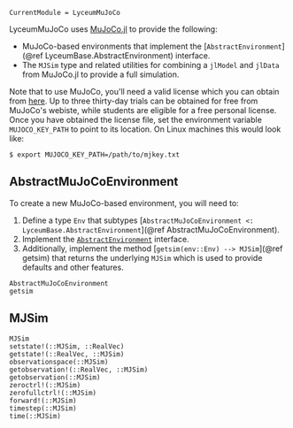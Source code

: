 ```@meta
CurrentModule = LyceumMuJoCo
```

LyceumMuJoCo uses [MuJoCo.jl](https://github.com/Lyceum/MuJoCo.jl) to provide the following:

* MuJoCo-based environments that implement the [`AbstractEnvironment`]
    (@ref LyceumBase.AbstractEnvironment) interface.
* The `MJSim` type and related utilities for combining a `jlModel` and `jlData` from
    MuJoCo.jl to provide a full simulation.

Note that to use MuJoCo, you'll need a valid license which you can obtain from
[here](https://www.roboti.us/license.html). Up to three thirty-day trials can be obtained
for free from MuJoCo's webiste, while students are eligible for a free personal license.
Once you have obtained the license file, set the environment variable `MUJOCO_KEY_PATH`
to point to its location. On Linux machines this would look like:
```
$ export MUJOCO_KEY_PATH=/path/to/mjkey.txt
```

## AbstractMuJoCoEnvironment

To create a new MuJoCo-based environment, you will need to:

1. Define a type `Env` that subtypes [`AbstractMuJoCoEnvironment <: LyceumBase.AbstractEnvironment`](@ref AbstractMuJoCoEnvironment).
2. Implement the [`AbstractEnvironment`](@ref) interface.
3. Additionally, implement the method [`getsim(env::Env) --> MJSim`](@ref getsim) that
    returns the underlying `MJSim` which is used to provide defaults and other features.

```@docs
AbstractMuJoCoEnvironment
getsim
```

## MJSim

```@docs
MJSim
setstate!(::MJSim, ::RealVec)
getstate!(::RealVec, ::MJSim)
observationspace(::MJSim)
getobservation!(::RealVec, ::MJSim)
getobservation(::MJSim)
zeroctrl!(::MJSim)
zerofullctrl!(::MJSim)
forward!(::MJSim)
timestep(::MJSim)
time(::MJSim)
```
